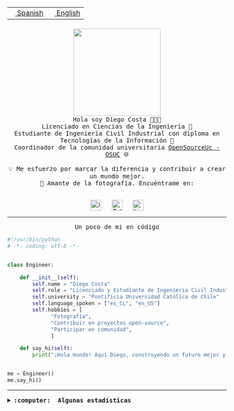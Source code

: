 <table border="0"  align="right">
 <tr><td><a href="README.md"><img src="https://upload.wikimedia.org/wikipedia/commons/thumb/8/89/Bandera_de_Espa%C3%B1a.svg/1200px-Bandera_de_Espa%C3%B1a.svg.png" height="10"> Spanish</a></td>
 <td><a href="README.en.md"><img src="https://upload.wikimedia.org/wikipedia/commons/a/a4/Flag_of_the_United_States.svg" height="10"> English</a></td></tr>
</table><br><br><br>

<p align="center">
  <img src="https://github.com/diegocostares/diegocostares/blob/main/Images/aaa2.gif?raw=true" height="200px" weight="200px">
  <br><samp>
    Hola soy Diego Costa 👨🏻‍💻<br>
    Licenciado en Ciencias de la Ingeniería 🤖<br>
    Estudiante de Ingeniería Civil Industrial con diploma en Tecnologías de la Información 🧠<br>
    Coordinador de la comunidad universitaria <a href="https://github.com/open-source-uc">OpenSourceUc - OSUC</a> 🌐<br>
  <br>
    💡 Me esfuerzo por marcar la diferencia y contribuir a crear un mundo mejor.<br>
    📸 Amante de la fotografía. Encuéntrame en: <br>
  <br></samp>
</p>

<p align="center">
   <a href="https://instagram.com/diegocosta_no" target="blank">
      <img align="center" src="https://cdn.jsdelivr.net/npm/simple-icons@3.0.1/icons/instagram.svg" alt="instagram" height="25px" width="25px" />
      &#8203;
   </a>
   &nbsp; &nbsp; &nbsp;
   <a href="https://t.me/diegocosta_no" target="blank">
      <img align="center" alt="Telegram" width="25px" src="https://icons-for-free.com/iconfiles/png/512/Telegram-1324888767380505522.png" />
      &#8203;
   </a>
   &nbsp; &nbsp; &nbsp;
   <a href="https://www.linkedin.com/in/diegocostar/" target="blank">
      <img align="center" alt="LinkedIn" width="25px" src="https://img.icons8.com/metro/452/linkedin.png" />
      &#8203;
   </a>
</p>

---

<p align="center"><front size="25"><samp>Un poco de mi en código</samp></front></p>

```python
#!/usr/bin/python
# -*- coding: utf-8 -*-


class Engineer:

    def __init__(self):
        self.name = "Diego Costa"
        self.role = "Licenciado y Estudiante de Ingeniería Civil Industrial"
        self.university = "Pontificia Universidad Católica de Chile"
        self.language_spoken = ["es_CL", "en_US"]
        self.hobbies = [
              "Fotografía",
              "Contribuir en proyectos open-source",
              "Participar en comunidad",
              ]

    def say_hi(self):
        print("¡Hola mundo! Aquí Diego, construyendo un futuro mejor y cambiando el mundo.")


me = Engineer()
me.say_hi()
```

---

<details>
  <summary><b><samp>:computer: &nbsp;Algunas estadísticas</samp></b></summary>
  <br/></p>

<!--START_SECTION:waka-->
![Code Time](http://img.shields.io/badge/Code%20Time-1%2C518%20hrs%2039%20mins-blue)

📅 **Soy más productivo los Viernes** 

```text
Lunes                    2580 commits        █████░░░░░░░░░░░░░░░░░░░░   20.57 % 
Martes                   322 commits         █░░░░░░░░░░░░░░░░░░░░░░░░   02.57 % 
Miércoles                1444 commits        ███░░░░░░░░░░░░░░░░░░░░░░   11.51 % 
Jueves                   1130 commits        ██░░░░░░░░░░░░░░░░░░░░░░░   09.01 % 
Viernes                  5476 commits        ███████████░░░░░░░░░░░░░░   43.65 % 
Sábado                   1096 commits        ██░░░░░░░░░░░░░░░░░░░░░░░   08.74 % 
Domingo                  496 commits         █░░░░░░░░░░░░░░░░░░░░░░░░   03.95 % 
```


📊 **Esta semana me dediqué a** 

```text
🐱‍💻 Proyectos: 
buk-webapp               5 hrs 2 mins        ██████████████████░░░░░░░   72.93 % 
Actividades-testing-2024-1 hr 40 mins        ██████░░░░░░░░░░░░░░░░░░░   24.35 % 
Actividades testing 2024-11 mins             █░░░░░░░░░░░░░░░░░░░░░░░░   02.72 % 
```


 Last Updated on 23/03/2024 19:40:54 UTC
<!--END_SECTION:waka-->

<p align="center"> <img src="https://github-readme-stats.vercel.app/api?username=diegocostares&show_icons=true&theme=ayu-mirage" alt="abhisheknaiidu" /></p>

</details>
